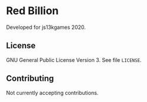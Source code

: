 # Red Billion

Developed for js13kgames 2020.

## License

GNU General Public License Version 3. See file `LICENSE`.

## Contributing

Not currently accepting contributions.
